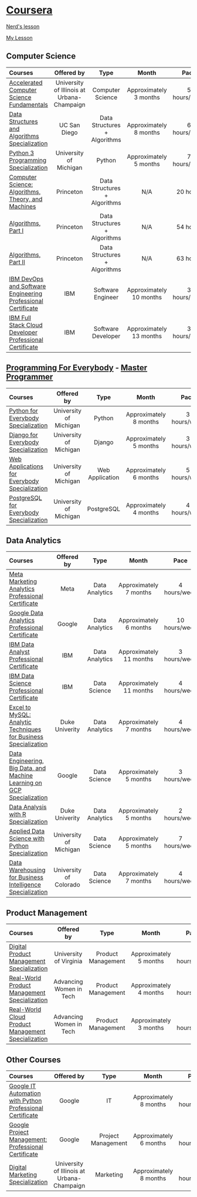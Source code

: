 # [Coursera](https://www.coursera.org/) 

[Nerd's lesson](https://www.youtube.com/c/Nerdslesson/playlists) 

[My Lesson](https://www.youtube.com/c/MyLesson007/playlists) 

## Computer Science

Courses | Offered by | Type | Month | Pace |
:-- | :--: | :--: | :--: | :--: |
[Accelerated Computer Science Fundamentals](https://www.coursera.org/specializations/cs-fundamentals) | University of Illinois at Urbana-Champaign| Computer Science | Approximately 3 months | 5 hours/week | 
[Data Structures and Algorithms Specialization](https://www.coursera.org/learn/algorithms-part1) | UC San Diego  | Data Structures + Algorithms| Approximately 8 months | 6 hours/week | 
[Python 3 Programming Specialization](https://www.coursera.org/specializations/python-3-programming) | University of Michigan | Python | Approximately 5 months | 7 hours/week | 
[Computer Science: Algorithms, Theory, and Machines](https://www.coursera.org/learn/cs-algorithms-theory-machines?ranMID=40328&ranEAID=PtFMiHYfEVk&ranSiteID=PtFMiHYfEVk-MdLu3w5rvGtlxP2zE1xOPQ&siteID=PtFMiHYfEVk-MdLu3w5rvGtlxP2zE1xOPQ&utm_content=10&utm_medium=partners&utm_source=linkshare&utm_campaign=PtFMiHYfEVk) | Princeton | Data Structures + Algorithms| N/A | 20 hours |
[Algorithms, Part I](https://www.coursera.org/learn/algorithms-part1) | Princeton | Data Structures + Algorithms| N/A | 54 hours |
[Algorithms, Part II](https://www.coursera.org/learn/algorithms-part2) | Princeton | Data Structures + Algorithms| N/A | 63 hours |
[IBM DevOps and Software Engineering Professional Certificate](https://www.coursera.org/professional-certificates/devops-and-software-engineering) | IBM | Software Engineer | Approximately 10 months | 3 hours/week | 
[IBM Full Stack Cloud Developer Professional Certificate](https://www.coursera.org/professional-certificates/ibm-full-stack-cloud-developer) | IBM | Software Developer | Approximately 13 months | 3 hours/week | 

##  [Programming For Everybody](https://online.dr-chuck.com/) - [Master Programmer](https://www.youtube.com/watch?v=z3o6yEzcnLc&list=PLCQPtDKqOL2Mw2LqdGfCirOzrnJmMA9hZ&index=5&t=1413s)

Courses | Offered by | Type | Month | Pace | Video |
:-- | :--: | :--: | :--: | :--: | :--: |
[Python for Everybody Specialization](https://www.coursera.org/specializations/python) | University of Michigan | Python | Approximately 8 months | 3 hours/week | [Video](https://www.youtube.com/watch?v=8DvywoWv6fI&list=PLCQPtDKqOL2Mw2LqdGfCirOzrnJmMA9hZ&index=1&t=119s) |
[Django for Everybody Specialization](https://www.coursera.org/specializations/django) | University of Michigan | Django | Approximately 5 months | 3 hours/week | [Video](https://www.youtube.com/watch?v=o0XbHvKxw7Y&list=PLCQPtDKqOL2Mw2LqdGfCirOzrnJmMA9hZ&index=3&t=2s) |
[Web Applications for Everybody Specialization](https://www.coursera.org/specializations/web-applications) | University of Michigan | Web Application | Approximately 6 months | 5 hours/week | [Video](https://www.youtube.com/watch?v=xr6uZDRTna0&list=PLCQPtDKqOL2Mw2LqdGfCirOzrnJmMA9hZ&index=4) |
[PostgreSQL for Everybody Specialization](https://www.coursera.org/specializations/postgresql-for-everybody) | University of Michigan | PostgreSQL | Approximately 4 months | 4 hours/week | [Video](https://www.youtube.com/playlist?list=PLlRFEj9H3Oj7Oj3ndXmNS1FFOUyQP-gEa) |


## Data Analytics

Courses | Offered by | Type | Month | Pace |
:-- | :--: | :--: | :--: | :--: |
[Meta Marketing Analytics Professional Certificate](https://www.coursera.org/professional-certificates/facebook-marketing-analytics) | Meta | Data Analytics | Approximately 7 months | 4 hours/week | 
[Google Data Analytics Professional Certificate](https://www.coursera.org/professional-certificates/google-data-analytics) | Google | Data Analytics | Approximately 6 months | 10 hours/week | 
[IBM Data Analyst Professional Certificate](https://www.coursera.org/professional-certificates/ibm-data-analyst) | IBM | Data Analytics | Approximately 11 months | 3 hours/week | 
[IBM Data Science Professional Certificate](https://www.coursera.org/professional-certificates/ibm-data-science) | IBM | Data Science | Approximately 11 months | 4 hours/week | 
[Excel to MySQL: Analytic Techniques for Business Specialization](https://www.coursera.org/specializations/excel-mysql) | Duke Univerity | Data Analytics | Approximately 7 months | 4 hours/week | 
[Data Engineering, Big Data, and Machine Learning on GCP Specialization](https://www.coursera.org/specializations/gcp-data-machine-learning) | Google | Data Science | Approximately 5 months | 3 hours/week | 
[Data Analysis with R Specialization](https://www.coursera.org/specializations/statistics#courses) | Duke Univerity | Data Analytics | Approximately 5 months | 2 hours/week | 
[Applied Data Science with Python Specialization](https://www.coursera.org/specializations/data-science-python#courses) | University of Michigan | Data Science | Approximately 5 months | 7 hours/week | 
[Data Warehousing for Business Intelligence Specialization](https://www.coursera.org/specializations/data-warehousing#courses) | University of Colorado | Data Science | Approximately 7 months | 4 hours/week | 

## Product Management

Courses | Offered by | Type | Month | Pace |
:-- | :--: | :--: | :--: | :--: |
[Digital Product Management Specialization](https://www.coursera.org/specializations/uva-darden-digital-product-management) | University of Virginia | Product Management | Approximately 5 months | 3 hours/week | 
[Real-World Product Management Specialization](https://www.coursera.org/specializations/real-world-product-management) | Advancing Women in Tech | Product Management | Approximately 4 months | 4 hours/week | 
[Real-World Cloud Product Management Specialization](https://www.coursera.org/specializations/real-world-cloud-pm) | Advancing Women in Tech | Product Management | Approximately 3 months | 1 hours/week | 

## Other Courses

Courses | Offered by | Type | Month | Pace |
:-- | :--: | :--: | :--: | :--: |
[Google IT Automation with Python Professional Certificate](https://www.coursera.org/professional-certificates/google-it-automation) | Google | IT | Approximately 8 months | 4 hours/week | 
[Google Project Management: Professional Certificate](https://www.coursera.org/professional-certificates/google-project-management) | Google | Project Management | Approximately 6 months | 10 hours/week | 
[Digital Marketing Specialization](https://www.coursera.org/specializations/digital-marketing) | University of Illinois at Urbana-Champaign| Marketing | Approximately 8 months | 5 hours/week | 
